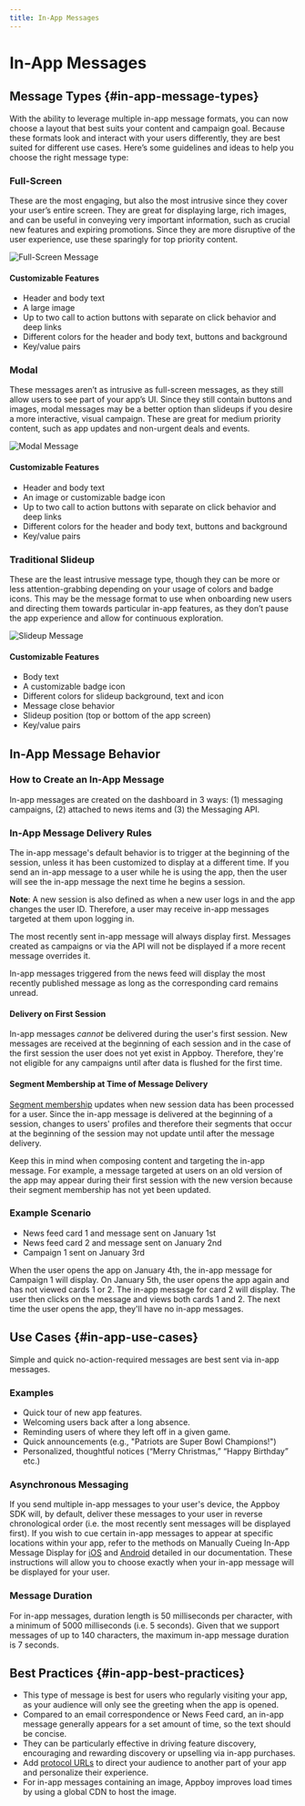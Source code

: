 ```yaml
---
title: In-App Messages
---
```

# In-App Messages

## Message Types {#in-app-message-types}

With the ability to leverage multiple in-app message formats, you can now choose a layout that best suits your content and campaign goal. Because these formats look and interact with your users differently, they are best suited for different use cases. Here’s some guidelines and ideas to help you choose the right message type:

### Full-Screen
These are the most engaging, but also the most intrusive since they cover your user’s entire screen. They are great for displaying large, rich images, and can be useful in conveying very important information, such as crucial new features and expiring promotions. Since they are more disruptive of the user experience, use these sparingly for top priority content.

![Full-Screen Message][10]

#### Customizable Features

- Header and body text
- A large image
- Up to two call to action buttons with separate on click behavior and deep links
- Different colors for the header and body text, buttons and background
- Key/value pairs

### Modal
These messages aren’t as intrusive as full-screen messages, as they still allow users to see part of your app’s UI. Since they still contain buttons and images, modal messages may be a better option than slideups if you desire a more interactive, visual campaign. These are great for medium priority content, such as app updates and non-urgent deals and events.

![Modal Message][11]

#### Customizable Features

- Header and body text
- An image or customizable badge icon
- Up to two call to action buttons with separate on click behavior and deep links
- Different colors for the header and body text, buttons and background
- Key/value pairs

### Traditional Slideup
These are the least intrusive message type, though they can be more or less attention-grabbing depending on your usage of colors and badge icons. This may be the message format to use when onboarding new users and directing them towards particular in-app features, as they don’t pause the app experience and allow for continuous exploration.

![Slideup Message][12]

#### Customizable Features

- Body text
- A customizable badge icon
- Different colors for slideup background, text and icon
- Message close behavior
- Slideup position (top or bottom of the app screen)
- Key/value pairs

## In-App Message Behavior

### How to Create an In-App Message

In-app messages are created on the dashboard in 3 ways: (1) messaging campaigns, (2) attached to news items and (3) the Messaging API.

### In-App Message Delivery Rules

The in-app message's default behavior is to trigger at the beginning of the session, unless it has been customized to display at a different time. If you send an in-app message to a user while he is using the app, then the user will see the in-app message the next time he begins a session.

__Note__: A new session is also defined as when a new user logs in and the app changes the user ID.  Therefore, a user may receive in-app messages targeted at them upon logging in.

The most recently sent in-app message will always display first. Messages created as campaigns or via the API will not be displayed if a more recent message overrides it.

In-app messages triggered from the news feed will display the most recently published message as long as the corresponding card remains unread.

#### Delivery on First Session

In-app messages *cannot* be delivered during the user's first session. New messages are received at the beginning of each session and in the case of the first session the user does not yet exist in Appboy. Therefore, they're not eligible for any campaigns until after data is flushed for the first time.

#### Segment Membership at Time of Message Delivery

[Segment membership][7] updates when new session data has been processed for a user. Since the in-app message is delivered at the beginning of a session, changes to users' profiles and therefore their segments that occur at the beginning of the session may not update until after the message delivery.

Keep this in mind when composing content and targeting the in-app message. For example, a message targeted at users on an old version of the app may appear during their first session with the new version because their segment membership has not yet been updated.

### Example Scenario

- News feed card 1 and message sent on January 1st
- News feed card 2 and message sent on January 2nd
- Campaign 1 sent on January 3rd

When the user opens the app on January 4th, the in-app message for Campaign 1 will display. On January 5th, the user opens the app again and has not viewed cards 1 or 2. The in-app message for card 2 will display. The user then clicks on the message and views both cards 1 and 2. The next time the user opens the app, they'll have no in-app messages.

## Use Cases {#in-app-use-cases}

Simple and quick no-action-required messages are best sent via in-app messages.

### Examples

- Quick tour of new app features.
- Welcoming users back after a long absence.
- Reminding users of where they left off in a given game.
- Quick announcements (e.g., "Patriots are Super Bowl Champions!")
- Personalized, thoughtful notices (“Merry Christmas,” “Happy Birthday” etc.)

### Asynchronous Messaging

If you send multiple in-app messages to your user's device, the Appboy SDK will, by default, deliver these messages to your user in reverse chronological order (i.e. the most recently sent messages will be displayed first). If you wish to cue certain in-app messages to appear at specific locations within your app, refer to the methods on Manually Cueing In-App Message Display for [iOS][8] and [Android][9] detailed in our documentation. These instructions will allow you to choose exactly when your in-app message will be displayed for your user.

### Message Duration

For in-app messages, duration length is 50 milliseconds per character, with a minimum of 5000 milliseconds (i.e. 5 seconds). Given that we support messages of up to 140 characters, the maximum in-app message duration is 7 seconds.

## Best Practices {#in-app-best-practices}

- This type of message is best for users who regularly visiting your app, as your audience will only see the greeting when the app is opened.
- Compared to an email correspondence or News Feed card, an in-app message generally appears for a set amount of time, so the text should be concise.
- They can be particularly effective in driving feature discovery, encouraging and rewarding discovery or upselling via in-app purchases.
- Add [protocol URLs][1] to direct your audience to another part of your app and personalize their experience.
- For in-app messages containing an image, Appboy improves load times by using a global CDN to host the image.

[1]: /Deep_Dives/Deep_Linking_to_In-App_Content
[5]: /assets/img/inappexample.png
[7]: https://documentation.appboy.com/Frequently_Asked_Questions#when-segment-calc
[8]: https://documentation.appboy.com/Enabling_Message_Channels/In-App_Messages/iOS#manual-cue
[9]: https://documentation.appboy.com/Enabling_Message_Channels/In-App_Messages/Android_and_FireOS#slideup-manual-cue
[10]: /assets/img/FullscreenImagePreview.png
[11]: /assets/img/ModalImagePreview.png
[12]: /assets/img/SlideupImagePreview.png

